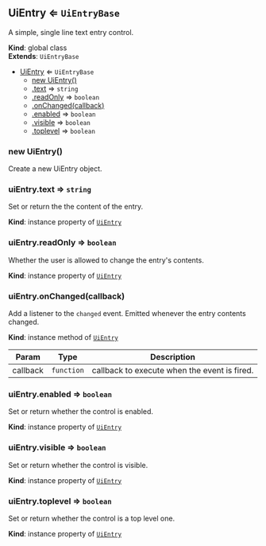 <a name="UiEntry"></a>

## UiEntry ⇐ <code>UiEntryBase</code>
A simple, single line text entry control.

**Kind**: global class  
**Extends**: <code>UiEntryBase</code>  

* [UiEntry](#UiEntry) ⇐ <code>UiEntryBase</code>
    * [new UiEntry()](#new_UiEntry_new)
    * [.text](#) ⇒ <code>string</code>
    * [.readOnly](#) ⇒ <code>boolean</code>
    * [.onChanged(callback)](#)
    * [.enabled](#) ⇒ <code>boolean</code>
    * [.visible](#) ⇒ <code>boolean</code>
    * [.toplevel](#) ⇒ <code>boolean</code>

<a name="new_UiEntry_new"></a>

### new UiEntry()
Create a new UiEntry object.

<a name=""></a>

### uiEntry.text ⇒ <code>string</code>
Set or return the the content of the entry.

**Kind**: instance property of [<code>UiEntry</code>](#UiEntry)  
<a name=""></a>

### uiEntry.readOnly ⇒ <code>boolean</code>
Whether the user is allowed to change the entry's contents.

**Kind**: instance property of [<code>UiEntry</code>](#UiEntry)  
<a name=""></a>

### uiEntry.onChanged(callback)
Add a listener to the `changed` event. Emitted whenever the entry contents
changed.

**Kind**: instance method of [<code>UiEntry</code>](#UiEntry)  

| Param | Type | Description |
| --- | --- | --- |
| callback | <code>function</code> | callback to execute when the event is fired. |

<a name=""></a>

### uiEntry.enabled ⇒ <code>boolean</code>
Set or return whether the control is enabled.

**Kind**: instance property of [<code>UiEntry</code>](#UiEntry)  
<a name=""></a>

### uiEntry.visible ⇒ <code>boolean</code>
Set or return whether the control is visible.

**Kind**: instance property of [<code>UiEntry</code>](#UiEntry)  
<a name=""></a>

### uiEntry.toplevel ⇒ <code>boolean</code>
Set or return whether the control is a top level one.

**Kind**: instance property of [<code>UiEntry</code>](#UiEntry)  
